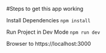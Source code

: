#Steps to get this app working

Install Dependencies
```npm install```


Run Project in Dev Mode
```npm run dev```   

Browser to https://localhost:3000

